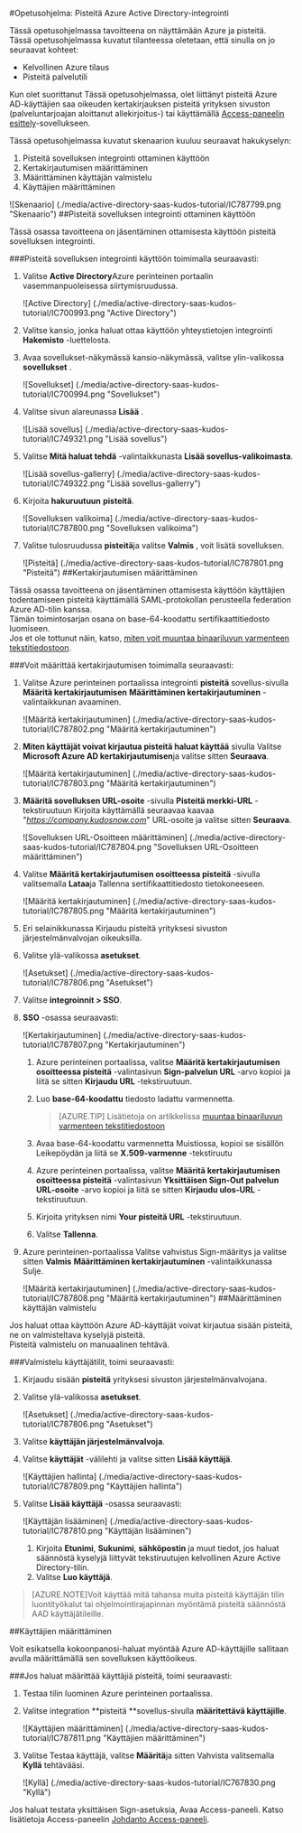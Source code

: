 <properties 
    pageTitle="Opetusohjelma: Azure Active Directory-integrointi pisteitä | Microsoft Azure" 
    description="Opettele käyttämään pisteitä Azure Active Directory-hakemistosta käyttöön kertakirjautumisen, automaattinen valmistelu ja lisää!" 
    services="active-directory" 
    authors="jeevansd"  
    documentationCenter="na" 
    manager="femila"/>
<tags 
    ms.service="active-directory" 
    ms.devlang="na" 
    ms.topic="article" 
    ms.tgt_pltfrm="na" 
    ms.workload="identity" 
    ms.date="09/29/2016" 
    ms.author="jeedes" />

#<a name="tutorial-azure-active-directory-integration-with-kudos"></a>Opetusohjelma: Pisteitä Azure Active Directory-integrointi
  
Tässä opetusohjelmassa tavoitteena on näyttämään Azure ja pisteitä.  
Tässä opetusohjelmassa kuvatut tilanteessa oletetaan, että sinulla on jo seuraavat kohteet:

-   Kelvollinen Azure tilaus
-   Pisteitä palvelutili
  
Kun olet suorittanut Tässä opetusohjelmassa, olet liittänyt pisteitä Azure AD-käyttäjien saa oikeuden kertakirjauksen pisteitä yrityksen sivuston (palveluntarjoajan aloittanut allekirjoitus-) tai käyttämällä [Access-paneelin esittely](active-directory-saas-access-panel-introduction.md)-sovellukseen.
  
Tässä opetusohjelmassa kuvatut skenaarion kuuluu seuraavat hakukyselyn:

1.  Pisteitä sovelluksen integrointi ottaminen käyttöön
2.  Kertakirjautumisen määrittäminen
3.  Määrittäminen käyttäjän valmistelu
4.  Käyttäjien määrittäminen

![Skenaario] (./media/active-directory-saas-kudos-tutorial/IC787799.png "Skenaario")
##<a name="enabling-the-application-integration-for-kudos"></a>Pisteitä sovelluksen integrointi ottaminen käyttöön
  
Tässä osassa tavoitteena on jäsentäminen ottamisesta käyttöön pisteitä sovelluksen integrointi.

###<a name="to-enable-the-application-integration-for-kudos-perform-the-following-steps"></a>Pisteitä sovelluksen integrointi käyttöön toimimalla seuraavasti:

1.  Valitse **Active Directory**Azure perinteinen portaalin vasemmanpuoleisessa siirtymisruudussa.

    ![Active Directory] (./media/active-directory-saas-kudos-tutorial/IC700993.png "Active Directory")

2.  Valitse kansio, jonka haluat ottaa käyttöön yhteystietojen integrointi **Hakemisto** -luettelosta.

3.  Avaa sovellukset-näkymässä kansio-näkymässä, valitse ylin-valikossa **sovellukset** .

    ![Sovellukset] (./media/active-directory-saas-kudos-tutorial/IC700994.png "Sovellukset")

4.  Valitse sivun alareunassa **Lisää** .

    ![Lisää sovellus] (./media/active-directory-saas-kudos-tutorial/IC749321.png "Lisää sovellus")

5.  Valitse **Mitä haluat tehdä** -valintaikkunasta **Lisää sovellus-valikoimasta**.

    ![Lisää sovellus-gallerry] (./media/active-directory-saas-kudos-tutorial/IC749322.png "Lisää sovellus-gallerry")

6.  Kirjoita **hakuruutuun** **pisteitä**.

    ![Sovelluksen valikoima] (./media/active-directory-saas-kudos-tutorial/IC787800.png "Sovelluksen valikoima")

7.  Valitse tulosruudussa **pisteitä**ja valitse **Valmis** , voit lisätä sovelluksen.

    ![Pisteitä] (./media/active-directory-saas-kudos-tutorial/IC787801.png "Pisteitä")
##<a name="configuring-single-sign-on"></a>Kertakirjautumisen määrittäminen
  
Tässä osassa tavoitteena on jäsentäminen ottamisesta käyttöön käyttäjien todentamiseen pisteitä käyttämällä SAML-protokollan perusteella federation Azure AD-tilin kanssa.  
Tämän toimintosarjan osana on base-64-koodattu sertifikaattitiedosto luomiseen.  
Jos et ole tottunut näin, katso, [miten voit muuntaa binaariluvun varmenteen tekstitiedostoon](http://youtu.be/PlgrzUZ-Y1o).

###<a name="to-configure-single-sign-on-perform-the-following-steps"></a>Voit määrittää kertakirjautumisen toimimalla seuraavasti:

1.  Valitse Azure perinteinen portaalissa integrointi **pisteitä** sovellus-sivulla **Määritä kertakirjautumisen** **Määrittäminen kertakirjautuminen** -valintaikkunan avaaminen.

    ![Määritä kertakirjautuminen] (./media/active-directory-saas-kudos-tutorial/IC787802.png "Määritä kertakirjautuminen")

2.  **Miten käyttäjät voivat kirjautua pisteitä haluat käyttää** sivulla Valitse **Microsoft Azure AD kertakirjautumisen**ja valitse sitten **Seuraava**.

    ![Määritä kertakirjautuminen] (./media/active-directory-saas-kudos-tutorial/IC787803.png "Määritä kertakirjautuminen")

3.  **Määritä sovelluksen URL-osoite** -sivulla **Pisteitä merkki-URL** -tekstiruutuun Kirjoita käyttämällä seuraavaa kaavaa "*https://company.kudosnow.com*" URL-osoite ja valitse sitten **Seuraava**.

    ![Sovelluksen URL-Osoitteen määrittäminen] (./media/active-directory-saas-kudos-tutorial/IC787804.png "Sovelluksen URL-Osoitteen määrittäminen")

4.  Valitse **Määritä kertakirjautumisen osoitteessa pisteitä** -sivulla valitsemalla **Lataa**ja Tallenna sertifikaattitiedosto tietokoneeseen.

    ![Määritä kertakirjautuminen] (./media/active-directory-saas-kudos-tutorial/IC787805.png "Määritä kertakirjautuminen")

5.  Eri selainikkunassa Kirjaudu pisteitä yrityksesi sivuston järjestelmänvalvojan oikeuksilla.

6.  Valitse ylä-valikossa **asetukset**.

    ![Asetukset] (./media/active-directory-saas-kudos-tutorial/IC787806.png "Asetukset")

7.  Valitse **integroinnit \> SSO**.

8.  **SSO** -osassa seuraavasti:

    ![Kertakirjautuminen] (./media/active-directory-saas-kudos-tutorial/IC787807.png "Kertakirjautuminen")

    1.  Azure perinteinen portaalissa, valitse **Määritä kertakirjautumisen osoitteessa pisteitä** -valintasivun **Sign-palvelun URL** -arvo kopioi ja liitä se sitten **Kirjaudu URL** -tekstiruutuun.
    2.  Luo **base-64-koodattu** tiedosto ladattu varmennetta.  

        >[AZURE.TIP]
        Lisätietoja on artikkelissa [muuntaa binaariluvun varmenteen tekstitiedostoon](http://youtu.be/PlgrzUZ-Y1o)

    3.  Avaa base-64-koodattu varmennetta Muistiossa, kopioi se sisällön Leikepöydän ja liitä se **X.509-varmenne** -tekstiruutu
    4.  Azure perinteinen portaalissa, valitse **Määritä kertakirjautumisen osoitteessa pisteitä** -valintasivun **Yksittäisen Sign-Out palvelun URL-osoite** -arvo kopioi ja liitä se sitten **Kirjaudu ulos-URL** -tekstiruutuun.
    5.  Kirjoita yrityksen nimi **Your pisteitä URL** -tekstiruutuun.
    6.  Valitse **Tallenna**.

9.  Azure perinteinen-portaalissa Valitse vahvistus Sign-määritys ja valitse sitten **Valmis** **Määrittäminen kertakirjautuminen** -valintaikkunassa Sulje.

    ![Määritä kertakirjautuminen] (./media/active-directory-saas-kudos-tutorial/IC787808.png "Määritä kertakirjautuminen")
##<a name="configuring-user-provisioning"></a>Määrittäminen käyttäjän valmistelu
  
Jos haluat ottaa käyttöön Azure AD-käyttäjät voivat kirjautua sisään pisteitä, ne on valmisteltava kyselyjä pisteitä.  
Pisteitä valmistelu on manuaalinen tehtävä.

###<a name="to-provision-a-user-accounts-perform-the-following-steps"></a>Valmistelu käyttäjätilit, toimi seuraavasti:

1.  Kirjaudu sisään **pisteitä** yrityksesi sivuston järjestelmänvalvojana.

2.  Valitse ylä-valikossa **asetukset**.

    ![Asetukset] (./media/active-directory-saas-kudos-tutorial/IC787806.png "Asetukset")

3.  Valitse **käyttäjän järjestelmänvalvoja**.

4.  Valitse **käyttäjät** -välilehti ja valitse sitten **Lisää käyttäjä**.

    ![Käyttäjien hallinta] (./media/active-directory-saas-kudos-tutorial/IC787809.png "Käyttäjien hallinta")

5.  Valitse **Lisää käyttäjä** -osassa seuraavasti:

    ![Käyttäjän lisääminen] (./media/active-directory-saas-kudos-tutorial/IC787810.png "Käyttäjän lisääminen")

    1.  Kirjoita **Etunimi**, **Sukunimi**, **sähköpostin** ja muut tiedot, jos haluat säännöstä kyselyjä liittyvät tekstiruutujen kelvollinen Azure Active Directory-tilin.
    2.  Valitse **Luo käyttäjä**.

>[AZURE.NOTE]Voit käyttää mitä tahansa muita pisteitä käyttäjän tilin luontityökalut tai ohjelmointirajapinnan myöntämä pisteitä säännöstä AAD käyttäjätileille.

##<a name="assigning-users"></a>Käyttäjien määrittäminen
  
Voit esikatsella kokoonpanosi-haluat myöntää Azure AD-käyttäjille sallitaan avulla määrittämällä sen sovelluksen käyttöoikeus.

###<a name="to-assign-users-to-kudos-perform-the-following-steps"></a>Jos haluat määrittää käyttäjiä pisteitä, toimi seuraavasti:

1.  Testaa tilin luominen Azure perinteinen portaalissa.

2.  Valitse integration **pisteitä **sovellus-sivulla **määritettävä käyttäjille**.

    ![Käyttäjien määrittäminen] (./media/active-directory-saas-kudos-tutorial/IC787811.png "Käyttäjien määrittäminen")

3.  Valitse Testaa käyttäjä, valitse **Määritä**ja sitten Vahvista valitsemalla **Kyllä** tehtävääsi.

    ![Kyllä] (./media/active-directory-saas-kudos-tutorial/IC767830.png "Kyllä")
  
Jos haluat testata yksittäisen Sign-asetuksia, Avaa Access-paneeli. Katso lisätietoja Access-paneelin [Johdanto Access-paneeli](active-directory-saas-access-panel-introduction.md).